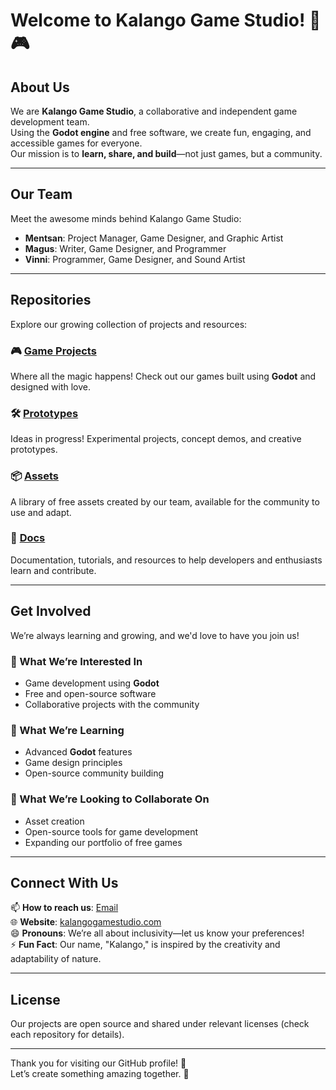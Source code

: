 # Welcome to Kalango Game Studio! 🦎🎮

## About Us  
We are **Kalango Game Studio**, a collaborative and independent game development team.  
Using the **Godot engine** and free software, we create fun, engaging, and accessible games for everyone.  
Our mission is to **learn, share, and build**—not just games, but a community.  

---

## Our Team  
Meet the awesome minds behind Kalango Game Studio:  
- **Mentsan**: Project Manager, Game Designer, and Graphic Artist  
- **Magus**: Writer, Game Designer, and Programmer  
- **Vinni**: Programmer, Game Designer, and Sound Artist  

---

## Repositories  
Explore our growing collection of projects and resources:  

### 🎮 **[Game Projects](#)**  
Where all the magic happens! Check out our games built using **Godot** and designed with love.  

### 🛠️ **[Prototypes](#)**  
Ideas in progress! Experimental projects, concept demos, and creative prototypes.  

### 📦 **[Assets](#)**  
A library of free assets created by our team, available for the community to use and adapt.  

### 📘 **[Docs](#)**  
Documentation, tutorials, and resources to help developers and enthusiasts learn and contribute.

---

## Get Involved  
We’re always learning and growing, and we'd love to have you join us!  

### 👀 What We’re Interested In  
- Game development using **Godot**  
- Free and open-source software  
- Collaborative projects with the community  

### 🌱 What We’re Learning  
- Advanced **Godot** features  
- Game design principles  
- Open-source community building  

### 💞️ What We’re Looking to Collaborate On  
- Asset creation  
- Open-source tools for game development  
- Expanding our portfolio of free games  

---

## Connect With Us  
📫 **How to reach us**: [Email](mailto:contact@kalangogamestudio.com)  
🌐 **Website**: [kalangogamestudio.com](#)  
😄 **Pronouns**: We’re all about inclusivity—let us know your preferences!  
⚡ **Fun Fact**: Our name, "Kalango," is inspired by the creativity and adaptability of nature.

---

## License  
Our projects are open source and shared under relevant licenses (check each repository for details).  

---

Thank you for visiting our GitHub profile! 🎉  
Let’s create something amazing together. 🚀
